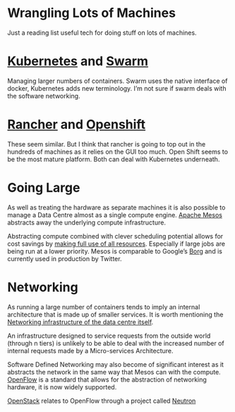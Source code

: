 # Wrangling Lots of Machines

Just a reading list useful tech for doing stuff on lots of machines.

# [Kubernetes](http://kubernetes.io/) and [Swarm](https://docs.docker.com/swarm/) 
Managing larger numbers of containers. Swarm uses the native interface of docker, Kubernetes adds new terminology. I’m not sure if swarm deals with the software networking.

# [Rancher](http://rancher.com/) and [Openshift](https://www.openshift.com/showcase/)
These seem similar. But I think that rancher is going to top out in the hundreds of machines as it relies on the GUI too much. Open Shift seems to be the most mature platform. Both can deal with Kubernetes underneath.

# Going Large
As well as treating the hardware as separate machines it is also possible to manage a Data Centre almost as a single compute engine. [Apache Mesos](https://mesosphere.com/why-mesos/) abstracts away the underlying compute infrastructure.

Abstracting compute combined with clever scheduling potential allows for cost savings by [making full use of all resources](https://opensource.com/business/14/9/open-source-datacenter-computing-apache-mesos). Especially if large jobs are being run at a lower priority. Mesos is comparable to Google’s [Borg](http://research.google.com/pubs/pub43438.html) and is currently used in production by Twitter.

# Networking
As running a large number of containers tends to imply an internal architecture that is made up of smaller services. It is worth mentioning the [Networking infrastructure of the data centre itself](http://highscalability.com/blog/2015/8/10/how-google-invented-an-amazing-datacenter-network-only-they.html).

An infrastructure designed to service requests from the outside world (through n tiers) is unlikely to be able to deal with the increased number of internal requests made by a Micro-services Architecture.

Software Defined Networking may also become of significant interest as it abstracts the network in the same way that Mesos can with the compute. [OpenFlow](https://en.wikipedia.org/wiki/OpenFlow) is a standard that allows for the abstraction of networking hardware, it is now widely supported.

[OpenStack](https://www.openstack.org/) relates to OpenFlow through a project called [Neutron](https://wiki.openstack.org/wiki/Neutron)
